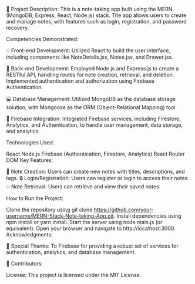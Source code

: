 📝️ Project Description: This is a note-taking app built using the MERN (MongoDB, Express, React, Node.js) stack. The app allows users to create and manage notes, with features such as login, registration, and password recovery.

Competencies Demonstrated:

💡 Front-end Development: Utilized React to build the user interface, including components like NoteDetails.jsx, Notes.jsx, and Drawer.jsx.

🔧 Back-end Development: Employed Node.js and Express.js to create a RESTful API, handling routes for note creation, retrieval, and deletion. Implemented authentication and authorization using Firebase Authentication.

💻 Database Management: Utilized MongoDB as the database storage solution, with Mongoose as the ORM (Object-Relational Mapping) tool.

🔩 Firebase Integration: Integrated Firebase services, including Firestore, Analytics, and Authentication, to handle user management, data storage, and analytics.

Technologies Used:

React Node.js Firebase (Authentication, Firestore, Analytics) React Router DOM Key Features:

📝️ Note Creation: Users can create new notes with titles, descriptions, and tags. 🔒 Login/Registration: Users can register or login to access their notes. 💡 Note Retrieval: Users can retrieve and view their saved notes.

How to Run the Project:

Clone the repository using git clone https://github.com/your-username/MERN-Stack-Note-taking-App.git. Install dependencies using npm install or yarn install. Start the server using node main.js (or equivalent). Open your browser and navigate to http://localhost:3000. Acknowledgments:

🎉 Special Thanks: To Firebase for providing a robust set of services for authentication, analytics, and database management.

🤝 Contributors:

License: This project is licensed under the MIT License.
